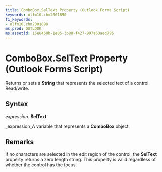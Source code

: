 ```yaml
---
title: ComboBox.SelText Property (Outlook Forms Script)
keywords: olfm10.chm2001890
f1_keywords:
- olfm10.chm2001890
ms.prod: OUTLOOK
ms.assetid: 15e0460b-1e85-3b88-f427-997a63aed795
---
```



# ComboBox.SelText Property (Outlook Forms Script)

Returns or sets a  **String** that represents the selected text of a control. Read/write.


## Syntax

 _expression_. **SelText**

 _expression_A variable that represents a  **ComboBox** object.


## Remarks

If no characters are selected in the edit region of the control, the  **SelText** property returns a zero length string. This property is valid regardless of whether the control has the focus.



